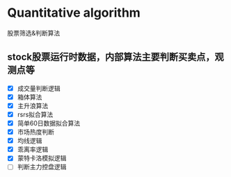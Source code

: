 # Quantitative algorithm
股票筛选&判断算法
## stock股票运行时数据，内部算法主要判断买卖点，观测点等
- [x] 成交量判断逻辑
- [x] 箱体算法
- [x] 主升浪算法
- [x] rsrs拟合算法
- [x] 简单60日数据拟合算法
- [x] 市场热度判断
- [x] 均线逻辑
- [x] 乖离率逻辑
- [x] 蒙特卡洛模拟逻辑
- [ ] 判断主力控盘逻辑
